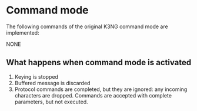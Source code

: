 # Command mode

The following commands of the original K3NG command mode are implemented:

NONE

## What happens when command mode is activated

1. Keying is stopped
2. Buffered message is discarded
3. Protocol commands are completed, but they are ignored: any incoming characters are dropped. Commands are accepted with complete parameters, but not executed.